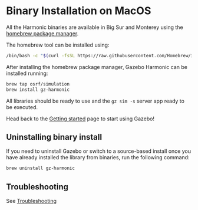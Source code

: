 # Binary Installation on MacOS

All the Harmonic binaries are available in Big Sur and Monterey using the
[homebrew package manager](https://brew.sh/).

The homebrew tool can be installed using:

```bash
/bin/bash -c "$(curl -fsSL https://raw.githubusercontent.com/Homebrew/install/master/install.sh)"
```

After installing the homebrew package manager, Gazebo Harmonic can be installed running:

```bash
brew tap osrf/simulation
brew install gz-harmonic
```

All libraries should be ready to use and the `gz sim -s` server app ready to be executed.

Head back to the [Getting started](getstarted)
page to start using Gazebo!

## Uninstalling binary install

If you need to uninstall Gazebo or switch to a source-based install once you
have already installed the library from binaries, run the following command:

```bash
brew uninstall gz-harmonic
```

## Troubleshooting

See [Troubleshooting](troubleshooting.md#macos)
